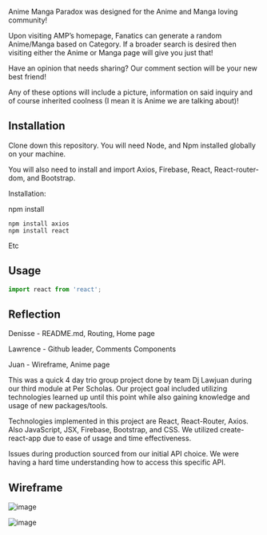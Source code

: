 Anime Manga Paradox was designed for the Anime and Manga loving community!

Upon visiting AMP’s homepage, Fanatics can generate a random Anime/Manga based on Category. If a broader search is desired then visiting either the Anime or Manga page will give you just that!

Have an opinion that needs sharing? Our comment section will be your new best friend!

Any of these options will include a picture, information on said inquiry and of course inherited coolness (I mean it is Anime we are talking about)!

## Installation

Clone down this repository. You will need Node, and Npm installed globally on your machine.

You will also need to install and import Axios, Firebase, React, React-router-dom, and Bootstrap.

Installation:

npm install

```
npm install axios
npm install react

```

Etc

## Usage

```javascript
import react from 'react';
```

## Reflection

Denisse - README.md, Routing, Home page

Lawrence - Github leader, Comments Components

Juan - Wireframe, Anime page

This was a quick 4 day trio group project done by team Dj Lawjuan during our third module at Per Scholas. Our project goal included utilizing technologies learned up until this point while also gaining knowledge and usage of new packages/tools.

Technologies implemented in this project are React, React-Router, Axios. Also JavaScript, JSX, Firebase, Bootstrap, and CSS. We utilized create-react-app due to ease of usage and time effectiveness.

Issues during production sourced from our initial API choice. We were having a hard time understanding how to access this specific API.

## Wireframe

![image](https://user-images.githubusercontent.com/61799909/82132188-1114d080-97ab-11ea-980c-5ba290e416f4.png)

![image](https://user-images.githubusercontent.com/61799909/82132218-5b964d00-97ab-11ea-922f-d7a9e98ecfa4.png)
